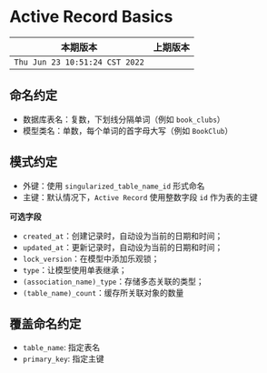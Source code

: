 # Active Record Basics

|本期版本|上期版本 
|:---:|:---:
`Thu Jun 23 10:51:24 CST 2022` |

## 命名约定

* 数据库表名：复数，下划线分隔单词（例如 `book_clubs`）
* 模型类名：单数，每个单词的首字母大写（例如 `BookClub`）

## 模式约定

* 外键：使用 `singularized_table_name_id` 形式命名
* 主键：默认情况下，`Active Record` 使用整数字段 `id` 作为表的主键

**可选字段**

* `created_at`：创建记录时，自动设为当前的日期和时间；
* `updated_at`：更新记录时，自动设为当前的日期和时间；
* `lock_version`：在模型中添加乐观锁；
* `type`：让模型使用单表继承；
* `(association_name)_type`：存储多态关联的类型；
* `(table_name)_count`：缓存所关联对象的数量

## 覆盖命名约定

* `table_name`: 指定表名
* `primary_key`: 指定主键